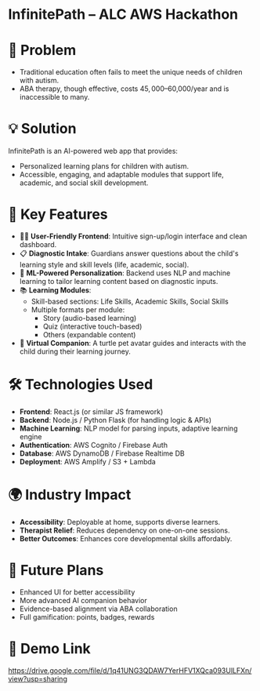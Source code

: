 # InfinitePath – ALC AWS Hackathon

# 🚨 Problem
- Traditional education often fails to meet the unique needs of children with autism.
- ABA therapy, though effective, costs $45,000–$60,000/year and is inaccessible to many.

# 💡 Solution
InfinitePath is an AI-powered web app that provides:
- Personalized learning plans for children with autism.
- Accessible, engaging, and adaptable modules that support life, academic, and social skill development.

# 🌟 Key Features
- 🧑‍💻 **User-Friendly Frontend**: Intuitive sign-up/login interface and clean dashboard.
- 📋 **Diagnostic Intake**: Guardians answer questions about the child's learning style and skill levels (life, academic, social).
- 🤖 **ML-Powered Personalization**: Backend uses NLP and machine learning to tailor learning content based on diagnostic inputs.
- 📚 **Learning Modules**:
  - Skill-based sections: Life Skills, Academic Skills, Social Skills
  - Multiple formats per module:
    - Story (audio-based learning)
    - Quiz (interactive touch-based)
    - Others (expandable content)
- 🐢 **Virtual Companion**: A turtle pet avatar guides and interacts with the child during their learning journey.

# 🛠️ Technologies Used
- **Frontend**: React.js (or similar JS framework)
- **Backend**: Node.js / Python Flask (for handling logic & APIs)
- **Machine Learning**: NLP model for parsing inputs, adaptive learning engine
- **Authentication**: AWS Cognito / Firebase Auth
- **Database**: AWS DynamoDB / Firebase Realtime DB
- **Deployment**: AWS Amplify / S3 + Lambda

# 🌍 Industry Impact
- **Accessibility**: Deployable at home, supports diverse learners.
- **Therapist Relief**: Reduces dependency on one-on-one sessions.
- **Better Outcomes**: Enhances core developmental skills affordably.

# 🔮 Future Plans
- Enhanced UI for better accessibility
- More advanced AI companion behavior
- Evidence-based alignment via ABA collaboration
- Full gamification: points, badges, rewards

# 🔗 Demo Link
https://drive.google.com/file/d/1q41UNG3QDAW7YerHFV1XQca093UlLFXn/view?usp=sharing
